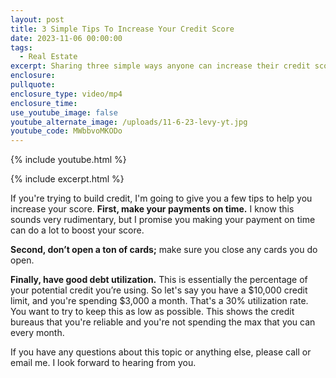 ```yaml
---
layout: post
title: 3 Simple Tips To Increase Your Credit Score
date: 2023-11-06 00:00:00
tags:
  - Real Estate
excerpt: Sharing three simple ways anyone can increase their credit score.
enclosure:
pullquote:
enclosure_type: video/mp4
enclosure_time:
use_youtube_image: false
youtube_alternate_image: /uploads/11-6-23-levy-yt.jpg
youtube_code: MWbbvoMKODo
---
```

{% include youtube.html %}

{% include excerpt.html %}

If you're trying to build credit, I'm going to give you a few tips to help you increase your score. **First, make your payments on time.** I know this sounds very rudimentary, but I promise you making your payment on time can do a lot to boost your score.&nbsp;

**Second, don’t open a ton of cards;** make sure you close any cards you do open.&nbsp;

**Finally, have good debt utilization.** This is essentially the percentage of your potential credit you’re using. So let's say you have a $10,000 credit limit, and you're spending $3,000 a month. That's a 30% utilization rate. You want to try to keep this as low as possible. This shows the credit bureaus that you're reliable and you're not spending the max that you can every month.&nbsp;

If you have any questions about this topic or anything else, please call or email me. I look forward to hearing from you.